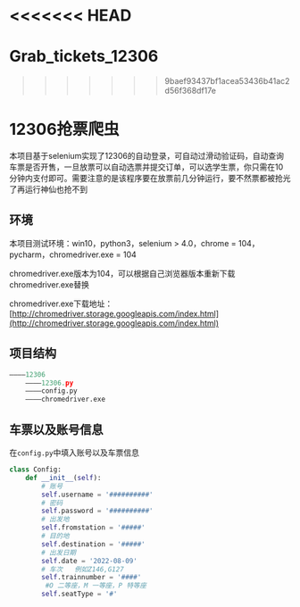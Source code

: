 <<<<<<< HEAD
=======
# Grab_tickets_12306
>>>>>>> 9baef93437bf1acea53436b41ac2d56f368df17e
# 12306抢票爬虫

本项目基于selenium实现了12306的自动登录，可自动过滑动验证码，自动查询车票是否开售，一旦放票可以自动选票并提交订单，可以选学生票，你只需在10分钟内支付即可。需要注意的是该程序要在放票前几分钟运行，要不然票都被抢光了再运行神仙也抢不到



## 环境

本项目测试环境：win10，python3，selenium > 4.0，chrome = 104，pycharm，chromedriver.exe = 104

chromedriver.exe版本为104，可以根据自己浏览器版本重新下载chromedriver.exe替换

chromedriver.exe下载地址：[http://chromedriver.storage.googleapis.com/index.html](http://chromedriver.storage.googleapis.com/index.html)



## 项目结构

```python
————12306
	————12306.py
	————config.py
	————chromedriver.exe
```



## 车票以及账号信息

在`config.py`中填入账号以及车票信息

```python
class Config:
    def __init__(self):
        # 账号
        self.username = '##########'
        # 密码
        self.password = '##########'
        # 出发地
        self.fromstation = '#####'
        # 目的地
        self.destination = '#####'
        # 出发日期
        self.date = '2022-08-09'
        # 车次   例如Z146,G127
        self.trainnumber = '####'
         #O 二等座，M 一等座，P 特等座
        self.seatType = '#'
```

